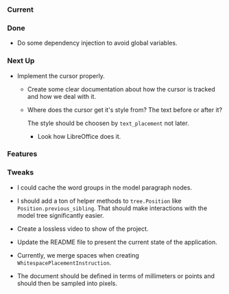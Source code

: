 ### Current

### Done

-   Do some dependency injection to avoid global variables.

### Next Up

-   Implement the cursor properly.

    -   Create some clear documentation about how the cursor is tracked and how we deal with it.

    -   Where does the cursor get it's style from?
        The text before or after it?

        The style should be choosen by `text_placement` not later.

        -   Look how LibreOffice does it.

### Features

### Tweaks

-   I could cache the word groups in the model paragraph nodes.

-   I should add a ton of helper methods to `tree.Position` like `Position.previous_sibling`.
    That should make interactions with the model tree significantly easier.

-   Create a lossless video to show of the project.

-   Update the README file to present the current state of the application.

-   Currently, we merge spaces when creating `WhitespacePlacementInstruction`.

-   The document should be defined in terms of millimeters or points and should then be sampled into pixels.
